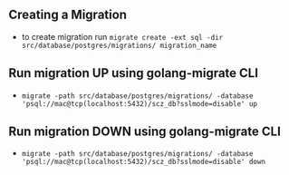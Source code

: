 ## Creating a Migration
- to create migration run `migrate create -ext sql -dir src/database/postgres/migrations/ migration_name`

## Run migration UP using golang-migrate CLI
- `migrate -path src/database/postgres/migrations/ -database 'psql://mac@tcp(localhost:5432)/scz_db?sslmode=disable' up`

## Run migration DOWN using golang-migrate CLI
- `migrate -path src/database/postgres/migrations/ -database 'psql://mac@tcp(localhost:5432)/scz_db?sslmode=disable' down`
